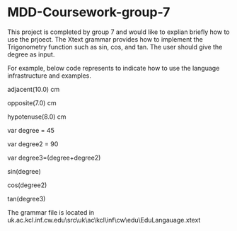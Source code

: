 # MDD-Coursework-group-7
This project is completed by group 7 and would like to explian briefly how to use the prjoect.
The Xtext grammar provides how to implement the Trigonometry function such as sin, cos, and tan. The user should give the degree as input.

For example, below code represents to indicate how to use the language infrastructure and examples.

adjacent(10.0) cm

opposite(7.0) cm

hypotenuse(8.0) cm

var degree = 45

var degree2 = 90

var degree3=(degree+degree2)

sin(degree)

cos(degree2)

tan(degree3)

The grammar file is located in uk.ac.kcl.inf.cw.edu\src\uk\ac\kcl\inf\cw\edu\EduLangauage.xtext
